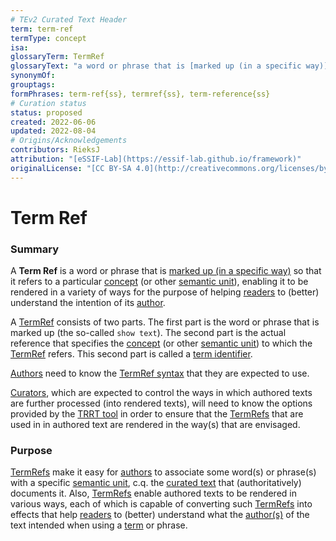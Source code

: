 ```yaml
---
# TEv2 Curated Text Header
term: term-ref
termType: concept
isa:
glossaryTerm: TermRef
glossaryText: "a word or phrase that is [marked up (in a specific way)](/docs/spec-syntax/term-ref-syntax) so that it refers to a particular [concept](@) (or other [semantic unit](@)), enabling it to be rendered in a variety of ways for the purpose of helping [readers](@) to (better) understand the intention of its [author](@)."
synonymOf:
grouptags:
formPhrases: term-ref{ss}, termref{ss}, term-reference{ss}
# Curation status
status: proposed
created: 2022-06-06
updated: 2022-08-04
# Origins/Acknowledgements
contributors: RieksJ
attribution: "[eSSIF-Lab](https://essif-lab.github.io/framework)"
originalLicense: "[CC BY-SA 4.0](http://creativecommons.org/licenses/by-sa/4.0/?ref=chooser-v1)"
---
```


# Term Ref

### Summary
A **Term Ref** is a word or phrase that is [marked up (in a specific way)](/docs/spec-syntax/term-ref-syntax) so that it refers to a particular [concept](@) (or other [semantic unit](@)), enabling it to be rendered in a variety of ways for the purpose of helping [readers](@) to (better) understand the intention of its [author](@).

A [TermRef](@) consists of two parts. The first part is the word or phrase that is marked up (the so-called `show text`). The second part is the actual reference that specifies the [concept](@) (or other [semantic unit](@)) to which the [TermRef](@) refers. This second part is called a [term identifier](@).

[Authors](@) need to know the [TermRef syntax](/docs/spec-syntax/term-ref-syntax) that they are expected to use.

[Curators](@), which are expected to control the ways in which authored texts are further processed (into rendered texts), will need to know the options provided by the [TRRT tool](/docs/spec-tools/trrt) in order to ensure that the [TermRefs](@) that are used in in authored text are rendered in the way(s) that are envisaged.

### Purpose
[TermRefs](@) make it easy for [authors](@) to associate some word(s) or phrase(s) with a specific [semantic unit](@), c.q. the [curated text](@) that (authoritatively) documents it. Also, [TermRefs](@) enable authored texts to be rendered in various ways, each of which is capable of converting such [TermRefs](@) into effects that help [readers](@) to (better) understand what the [author(s)](@) of the text intended when using a [term](@) or phrase.